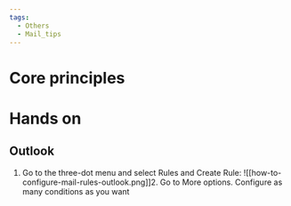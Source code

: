 ```yaml
---
tags:
  - Others
  - Mail_tips
---
```

# Core principles
# Hands on
## Outlook
1. Go to the three-dot menu and select Rules and Create Rule:
![[how-to-configure-mail-rules-outlook.png]]2. Go to More options. Configure as many conditions as you want
